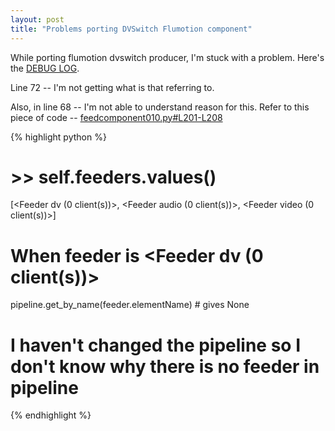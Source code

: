 ```yaml
---
layout: post
title: "Problems porting DVSwitch Flumotion component"
---
```


While porting flumotion dvswitch producer, I'm stuck with a problem. Here's the [DEBUG LOG].

Line 72 -- I'm not getting what is that referring to.

Also, in line 68 -- I'm not able to understand reason for this. Refer to this piece of code -- [feedcomponent010.py#L201-L208]

{% highlight python %}

# >> self.feeders.values()
[<Feeder dv (0 client(s))>, <Feeder audio (0 client(s))>, <Feeder video (0 client(s))>]

# When feeder is <Feeder dv (0 client(s))>
pipeline.get_by_name(feeder.elementName)   #  gives None

# I haven't changed the pipeline so I don't know why there is no feeder in pipeline

{% endhighlight %}

[DEBUG LOG]: http://pastebin.com/D8xr98Nt
[feedcomponent010.py#L201-L208]: https://github.com/aps-sids/flumotion-orig/blob/porting-to-gst1.0/flumotion/component/feedcomponent010.py#L201-L208
